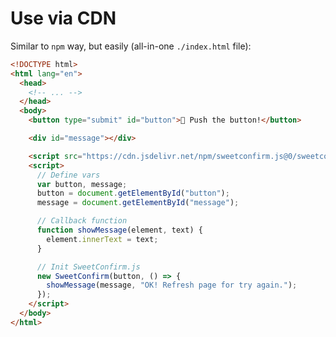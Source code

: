 # Use via CDN

Similar to `npm` way, but easily (all-in-one `./index.html` file):

```html hl_lines="11 14 15 16 19 20 21 24 25 26"
<!DOCTYPE html>
<html lang="en">
  <head>
    <!-- ... -->
  </head>
  <body>
    <button type="submit" id="button">💬 Push the button!</button>

    <div id="message"></div>

    <script src="https://cdn.jsdelivr.net/npm/sweetconfirm.js@0/sweetconfirm.min.js"></script>
    <script>
      // Define vars
      var button, message;
      button = document.getElementById("button");
      message = document.getElementById("message");

      // Callback function
      function showMessage(element, text) {
        element.innerText = text;
      }

      // Init SweetConfirm.js
      new SweetConfirm(button, () => {
        showMessage(message, "OK! Refresh page for try again.");
      });
    </script>
  </body>
</html>
```
